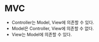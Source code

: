 # MVC

* Controller는 Model, View에 의존할 수 있다.
* Model은 Controller, View에 의존할 수 없다.
* View는 Model에 의존할 수 있다.